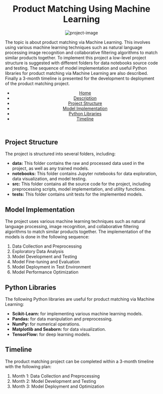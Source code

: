 <!DOCTYPE html>
<html>
<head>
  <meta charset="UTF-8">
  <meta name="viewport" content="width=device-width, initial-scale=1.0">
  <link rel="stylesheet" href="style.css">
  <link rel="preconnect" href="https://fonts.gstatic.com">
  <link href="https://fonts.googleapis.com/css2?family=Rokkitt&display=swap" rel="stylesheet">
</head>
<body>
<body>
	<h1 align="center" id="title">Product Matching Using Machine Learning</h1>
	<p align="center"><img src="https://socialify.git.ci/paritoshtripathi935/Product-Matching/image?description=1&amp;descriptionEditable=The%20topic%20is%20about%20product%20matching%20via%20Machine%20Learning.&amp;font=Rokkitt&amp;language=1&amp;name=1&amp;owner=1&amp;pattern=Circuit%20Board&amp;theme=Light" alt="project-image"></p>
	<p id="description">The topic is about product matching via Machine Learning. This involves using various machine learning techniques such as natural language processing image recognition and collaborative filtering algorithms to match similar products together. To implement this project a low-level project structure is suggested with different folders for data notebooks source code and testing. The sequence of model implementation and useful Python libraries for product matching via Machine Learning are also described. Finally a 3-month timeline is presented for the development to deployment of the product matching project.</p>
  <header>
    <nav>
      <ul>
        <li><a href="#title">Home</a></li>
        <li><a href="#description">Description</a></li>
        <li><a href="#project-structure">Project Structure</a></li>
        <li><a href="#model-implementation">Model Implementation</a></li>
        <li><a href="#python-libraries">Python Libraries</a></li>
        <li><a href="#timeline">Timeline</a></li>
      </ul>
    </nav>
  </header>
<h2>Project Structure</h2>
<p>The project is structured into several folders, including:</p>
<ul>
	<li><b>data:</b> This folder contains the raw and processed data used in the project, as well as any trained models.</li>
	<li><b>notebooks:</b> This folder contains Jupyter notebooks for data exploration, data visualization, and model testing.</li>
	<li><b>src:</b> This folder contains all the source code for the project, including preprocessing scripts, model implementation, and utility functions.</li>
	<li><b>tests:</b> This folder contains unit tests for the implemented models.</li>
</ul>

<h2>Model Implementation</h2>
<p>The project uses various machine learning techniques such as natural language processing, image recognition, and collaborative filtering algorithms to match similar products together. The implementation of the models is done in the following sequence:</p>
<ol>
	<li>Data Collection and Preprocessing</li>
	<li>Exploratory Data Analysis</li>
	<li>Model Development and Testing</li>
	<li>Model Fine-tuning and Evaluation</li>
	<li>Model Deployment in Test Environment</li>
	<li>Model Performance Optimization</li>
</ol>

<h2>Python Libraries</h2>
<p>The following Python libraries are useful for product matching via Machine Learning:</p>
<ul>
	<li><b>Scikit-Learn:</b> for implementing various machine learning models.</li>
	<li><b>Pandas:</b> for data manipulation and preprocessing.</li>
	<li><b>NumPy:</b> for numerical operations.</li>
	<li><b>Matplotlib and Seaborn:</b> for data visualization.</li>
	<li><b>TensorFlow:</b> for deep learning models.</li>
</ul>

<h2>Timeline</h2>
<p>The product matching project can be completed within a 3-month timeline with the following plan:</p>
<ol>
	<li>Month 1: Data Collection and Preprocessing</li>
	<li>Month 2: Model Development and Testing</li>
	<li>Month 3: Model Deployment and Optimization</li>
</ol>

</body>
</html>



